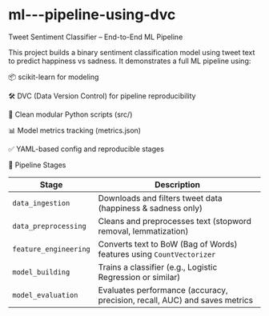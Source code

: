 # ml---pipeline-using-dvc
Tweet Sentiment Classifier – End-to-End ML Pipeline

This project builds a binary sentiment classification model using tweet text to predict happiness vs sadness.
It demonstrates a full ML pipeline using:

📦 scikit-learn for modeling

🛠 DVC (Data Version Control) for pipeline reproducibility

🐍 Clean modular Python scripts (src/)

📊 Model metrics tracking (metrics.json)

✅ YAML-based config and reproducible stages  

🚀 Pipeline Stages

| Stage                 | Description                                                                |
| --------------------- | -------------------------------------------------------------------------- |
| `data_ingestion`      | Downloads and filters tweet data (happiness & sadness only)                |
| `data_preprocessing`  | Cleans and preprocesses text (stopword removal, lemmatization)             |
| `feature_engineering` | Converts text to BoW (Bag of Words) features using `CountVectorizer`       |
| `model_building`      | Trains a classifier (e.g., Logistic Regression or similar)                 |
| `model_evaluation`    | Evaluates performance (accuracy, precision, recall, AUC) and saves metrics |

